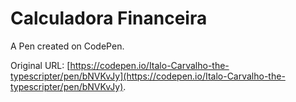 # Calculadora Financeira

A Pen created on CodePen.

Original URL: [https://codepen.io/Italo-Carvalho-the-typescripter/pen/bNVKvJy](https://codepen.io/Italo-Carvalho-the-typescripter/pen/bNVKvJy).

